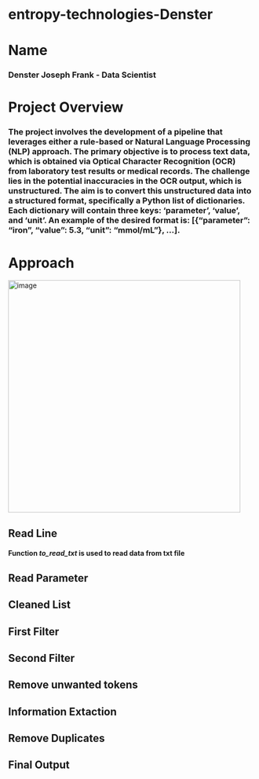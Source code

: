 # entropy-technologies-Denster
# Name
### Denster Joseph Frank - Data Scientist
# Project Overview
### The project involves the development of a pipeline that leverages either a rule-based or Natural Language Processing (NLP) approach. The primary objective is to process text data, which is obtained via Optical Character Recognition (OCR) from laboratory test results or medical records. The challenge lies in the potential inaccuracies in the OCR output, which is unstructured. The aim is to convert this unstructured data into a structured format, specifically a Python list of dictionaries. Each dictionary will contain three keys: ‘parameter’, ‘value’, and ‘unit’. An example of the desired format is: [{“parameter”: “iron”, “value”: 5.3, “unit”: “mmol/mL”}, …].
# Approach
<img width="473" alt="image" src="https://github.com/densterfrank/entropy-technologies-Denster/assets/87901837/06d14f53-d895-41fe-af38-d997df0bc09d">

## Read Line
#### Function *to_read_txt* is used to read data from txt file

## Read Parameter

## Cleaned List

## First Filter

## Second Filter

## Remove unwanted tokens

## Information Extaction

## Remove Duplicates

## Final Output

